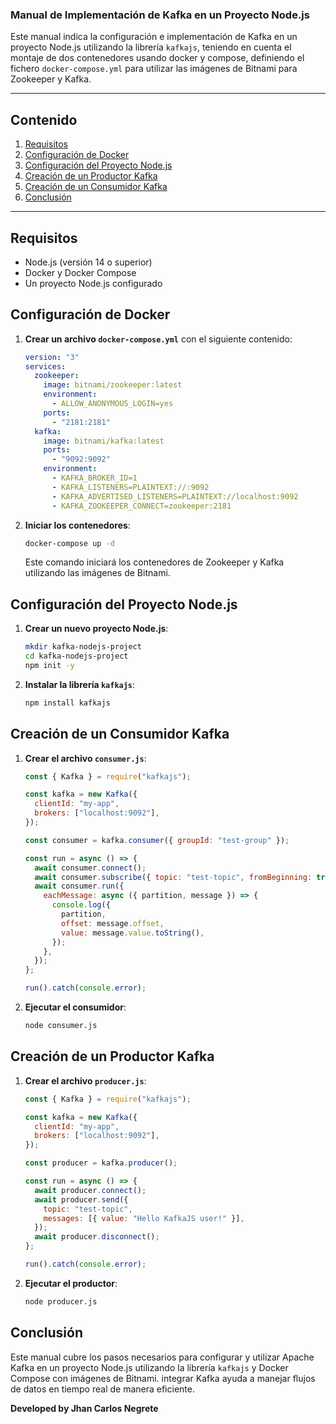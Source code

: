 ### Manual de Implementación de Kafka en un Proyecto Node.js

Este manual indica la configuración e implementación de Kafka en un proyecto Node.js utilizando la librería `kafkajs`, teniendo en cuenta el montaje de dos contenedores usando docker y compose, definiendo el fichero `docker-compose.yml` para utilizar las imágenes de Bitnami para Zookeeper y Kafka.

---

## Contenido

1. [Requisitos](#requisitos)
2. [Configuración de Docker](#configuración-de-docker)
3. [Configuración del Proyecto Node.js](#configuración-del-proyecto-nodejs)
4. [Creación de un Productor Kafka](#creación-de-un-productor-kafka)
5. [Creación de un Consumidor Kafka](#creación-de-un-consumidor-kafka)
6. [Conclusión](#conclusión)

---

## Requisitos

- Node.js (versión 14 o superior)
- Docker y Docker Compose
- Un proyecto Node.js configurado

## Configuración de Docker

1. **Crear un archivo `docker-compose.yml`** con el siguiente contenido:

   ```yaml
   version: "3"
   services:
     zookeeper:
       image: bitnami/zookeeper:latest
       environment:
         - ALLOW_ANONYMOUS_LOGIN=yes
       ports:
         - "2181:2181"
     kafka:
       image: bitnami/kafka:latest
       ports:
         - "9092:9092"
       environment:
         - KAFKA_BROKER_ID=1
         - KAFKA_LISTENERS=PLAINTEXT://:9092
         - KAFKA_ADVERTISED_LISTENERS=PLAINTEXT://localhost:9092
         - KAFKA_ZOOKEEPER_CONNECT=zookeeper:2181
   ```

2. **Iniciar los contenedores**:

   ```sh
   docker-compose up -d
   ```

   Este comando iniciará los contenedores de Zookeeper y Kafka utilizando las imágenes de Bitnami.

## Configuración del Proyecto Node.js

1. **Crear un nuevo proyecto Node.js**:

   ```sh
   mkdir kafka-nodejs-project
   cd kafka-nodejs-project
   npm init -y
   ```

2. **Instalar la librería `kafkajs`**:

   ```sh
   npm install kafkajs
   ```

## Creación de un Consumidor Kafka

1. **Crear el archivo `consumer.js`**:

   ```javascript
   const { Kafka } = require("kafkajs");

   const kafka = new Kafka({
     clientId: "my-app",
     brokers: ["localhost:9092"],
   });

   const consumer = kafka.consumer({ groupId: "test-group" });

   const run = async () => {
     await consumer.connect();
     await consumer.subscribe({ topic: "test-topic", fromBeginning: true });
     await consumer.run({
       eachMessage: async ({ partition, message }) => {
         console.log({
           partition,
           offset: message.offset,
           value: message.value.toString(),
         });
       },
     });
   };

   run().catch(console.error);
   ```

2. **Ejecutar el consumidor**:

   ```sh
   node consumer.js
   ```

## Creación de un Productor Kafka

1. **Crear el archivo `producer.js`**:

   ```javascript
   const { Kafka } = require("kafkajs");

   const kafka = new Kafka({
     clientId: "my-app",
     brokers: ["localhost:9092"],
   });

   const producer = kafka.producer();

   const run = async () => {
     await producer.connect();
     await producer.send({
       topic: "test-topic",
       messages: [{ value: "Hello KafkaJS user!" }],
     });
     await producer.disconnect();
   };

   run().catch(console.error);
   ```

2. **Ejecutar el productor**:

   ```sh
   node producer.js
   ```

## Conclusión

Este manual cubre los pasos necesarios para configurar y utilizar Apache Kafka en un proyecto Node.js utilizando la librería `kafkajs` y Docker Compose con imágenes de Bitnami. integrar Kafka ayuda a manejar flujos de datos en tiempo real de manera eficiente.

**Developed by Jhan Carlos Negrete**

